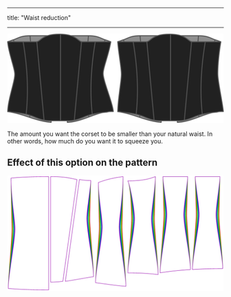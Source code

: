 - - -
title: "Waist reduction"
- - -

![The waist reduction option on Cathrin](./waistreduction.svg)

The amount you want the corset to be smaller than your natural waist. In other words, how much do you want it to squeeze you.

## Effect of this option on the pattern

![This image shows the effect of this option by superimposing several variants that have a different value for this option](cathrin_waistreduction_sample.svg "Effect of this option on the pattern")
